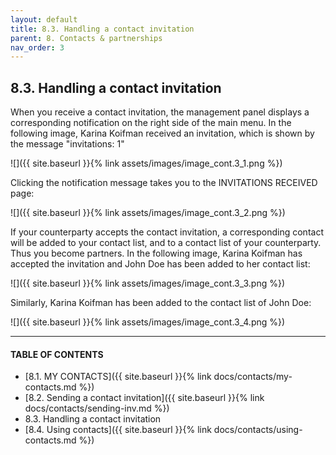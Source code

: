 ```yaml
---
layout: default
title: 8.3. Handling a contact invitation
parent: 8. Contacts & partnerships
nav_order: 3
---
```


## 8.3. Handling a contact invitation

When you receive a contact invitation, the management panel displays a corresponding notification on the right side of the main menu. In the following image, Karina Koifman received an invitation, which is shown by the message "<span class="text-orange">invitations: 1</span>" 

![]({{ site.baseurl }}{% link assets/images/image_cont.3_1.png %})

Clicking the notification message takes you to the INVITATIONS RECEIVED page:

![]({{ site.baseurl }}{% link assets/images/image_cont.3_2.png %})

If your counterparty accepts the contact invitation, a corresponding contact will be added to your contact list, and to a contact list of your counterparty. Thus you become partners. In the following image, Karina Koifman has accepted the invitation and John Doe has been added to her contact list:

![]({{ site.baseurl }}{% link assets/images/image_cont.3_3.png %})

Similarly, Karina Koifman has been added to the contact list of John Doe:

![]({{ site.baseurl }}{% link assets/images/image_cont.3_4.png %})

---
#### TABLE OF CONTENTS
* [8.1. MY CONTACTS]({{ site.baseurl }}{% link docs/contacts/my-contacts.md %})
* [8.2. Sending a contact invitation]({{ site.baseurl }}{% link docs/contacts/sending-inv.md %})
* 8.3. Handling a contact invitation
* [8.4. Using contacts]({{ site.baseurl }}{% link docs/contacts/using-contacts.md %})